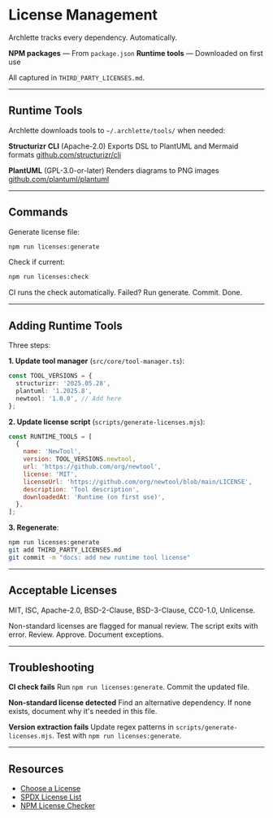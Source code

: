 # License Management

Archlette tracks every dependency. Automatically.

**NPM packages** — From `package.json`
**Runtime tools** — Downloaded on first use

All captured in `THIRD_PARTY_LICENSES.md`.

---

## Runtime Tools

Archlette downloads tools to `~/.archlette/tools/` when needed:

**Structurizr CLI** (Apache-2.0)
Exports DSL to PlantUML and Mermaid formats
[github.com/structurizr/cli](https://github.com/structurizr/cli)

**PlantUML** (GPL-3.0-or-later)
Renders diagrams to PNG images
[github.com/plantuml/plantuml](https://github.com/plantuml/plantuml)

---

## Commands

Generate license file:

```bash
npm run licenses:generate
```

Check if current:

```bash
npm run licenses:check
```

CI runs the check automatically. Failed? Run generate. Commit. Done.

---

## Adding Runtime Tools

Three steps:

**1. Update tool manager** (`src/core/tool-manager.ts`):

```typescript
const TOOL_VERSIONS = {
  structurizr: '2025.05.28',
  plantuml: '1.2025.8',
  newtool: '1.0.0', // Add here
};
```

**2. Update license script** (`scripts/generate-licenses.mjs`):

```javascript
const RUNTIME_TOOLS = [
  {
    name: 'NewTool',
    version: TOOL_VERSIONS.newtool,
    url: 'https://github.com/org/newtool',
    license: 'MIT',
    licenseUrl: 'https://github.com/org/newtool/blob/main/LICENSE',
    description: 'Tool description',
    downloadedAt: 'Runtime (on first use)',
  },
];
```

**3. Regenerate**:

```bash
npm run licenses:generate
git add THIRD_PARTY_LICENSES.md
git commit -m "docs: add new runtime tool license"
```

---

## Acceptable Licenses

MIT, ISC, Apache-2.0, BSD-2-Clause, BSD-3-Clause, CC0-1.0, Unlicense.

Non-standard licenses are flagged for manual review. The script exits with error. Review. Approve. Document exceptions.

---

## Troubleshooting

**CI check fails**
Run `npm run licenses:generate`. Commit the updated file.

**Non-standard license detected**
Find an alternative dependency. If none exists, document why it's needed in this file.

**Version extraction fails**
Update regex patterns in `scripts/generate-licenses.mjs`. Test with `npm run licenses:generate`.

---

## Resources

- [Choose a License](https://choosealicense.com/)
- [SPDX License List](https://spdx.org/licenses/)
- [NPM License Checker](https://github.com/davglass/license-checker)
